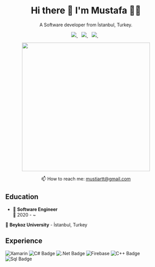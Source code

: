 <h1 align = 'center'>
  Hi there 👋 I'm Mustafa 👨‍💻
 </h1>
 
 <p align='center'>
   A Software developer from İstanbul, Turkey.
</p>

<p align='center'>
  
  <a href="https://www.linkedin.com/in/mustafa-ceylan-514970161//">
    <img src="https://img.shields.io/badge/linkedin-%230077B5.svg?&style=for-the-badge&logo=linkedin&logoColor=white" />
  </a>&nbsp;&nbsp;
  <a href="https://www.instagram.com/musti.main">
    <img src="https://img.shields.io/badge/instagram-%23E4405F.svg?&style=for-the-badge&logo=instagram&logoColor=white" />        
  </a>&nbsp;&nbsp;
    <a href="https://twitter.com/musti_main">
    <img src="https://img.shields.io/badge/Twitter-1DA1F2?style=for-the-badge&logo=twitter&logoColor=white" />        
  </a>&nbsp;&nbsp;
  
</p>

<p align='center'>
  <a href="#"><img src="https://github-readme-stats.vercel.app/api?username=Mustimain&show_icons=true&count_private=true&theme=dark" width="400"></a>
</p>

<p align='center'>
  📫 How to reach me: <a href='mailto:mustiartt@gmail.com'>mustiartt@gmail.com</a>
</p>


## Education

- 📖 **Software Engineer**\
📆 2020 - ~

 📍 **Beykoz University** - İstanbul, Turkey

## Experience


![Xamarin](https://img.shields.io/badge/Xamarin-3199DC?style=for-the-badge&logo=xamarin&logoColor=white)
![C# Badge](https://img.shields.io/badge/C%23-239120?style=for-the-badge&logo=c-sharp&logoColor=white)
![.Net Badge](https://img.shields.io/badge/.NET-5C2D91?style=for-the-badge&logo=.net&logoColor=white)
![Firebase](https://img.shields.io/badge/firebase-%23039BE5.svg?style=for-the-badge&logo=firebase)
![C++ Badge](https://img.shields.io/badge/C%2B%2B-00599C?style=for-the-badge&logo=c%2B%2B&logoColor=white)
![Sql Badge](https://img.shields.io/badge/Microsoft_SQL_Server-CC2927?style=for-the-badge&logo=microsoft-sql-server&logoColor=white)





<!--
**Mustiartt01/Mustiartt01** is a ✨ _special_ ✨ repository because its `README.md` (this file) appears on your GitHub profile.
Here are some ideas to get you started:
- 🔭 I’m currently working on ...
- 🌱 I’m currently learning ...
- 👯 I’m looking to collaborate on ...
- 🤔 I’m looking for help with ...
- 💬 Ask me about ...
- 📫 How to reach me: ...
- 😄 Pronouns: ...
- ⚡ Fun fact: ...
-->

